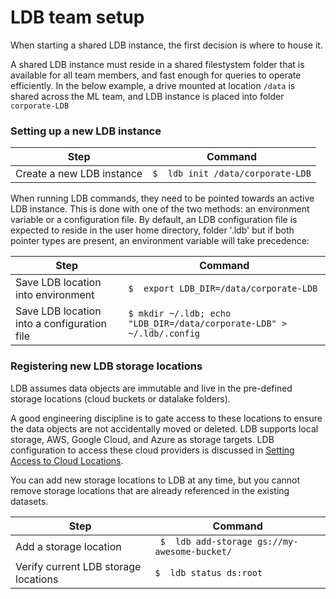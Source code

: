 # LDB team setup #

When starting a shared LDB instance, the first decision is where to house it. 

A shared LDB instance must reside in a shared filestystem folder that is available for all team members, and fast enough for queries to operate efficiently. In the below example, a drive mounted at location `/data` is shared across the ML team, and LDB instance is placed into folder `corporate-LDB` 

### Setting up a new LDB instance

| Step | Command |
| --- | --- |
| Create a new LDB instance | `$  ldb init /data/corporate-LDB` |


When running LDB commands, they need to be pointed towards an active LDB instance. This is done with one of the two methods: an environment variable or a configuration file. By default, an LDB configuration file is expected to reside in the user home directory, folder '.ldb' but if both pointer types are present, an environment variable will take precedence:

| Step | Command |
| --- | --- |
| Save LDB location into environment | `$  export LDB_DIR=/data/corporate-LDB` |
| Save LDB location into a configuration file | `$ mkdir ~/.ldb; echo "LDB_DIR=/data/corporate-LDB" > ~/.ldb/.config` |

### Registering new LDB storage locations

LDB assumes data objects are immutable and live in the pre-defined storage locations (cloud buckets or datalake folders). 

A good engineering discipline is to gate access to these locations to ensure the data objects are not accidentally moved or deleted. LDB supports local storage, AWS, Google Cloud, and Azure as storage targets. LDB configuration to access these cloud providers is discussed in [Setting Access to Cloud Locations](/TODO).

You can add new storage locations to LDB at any time, but you cannot remove storage locations that are already referenced in the existing datasets.

| Step | Command |
| --- | --- |
| Add a storage location | ` $  ldb add-storage gs://my-awesome-bucket/` |
| Verify current LDB storage locations | `$  ldb status ds:root` |



